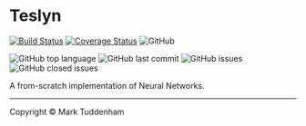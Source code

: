 # Teslyn

[![Build Status](https://travis-ci.org/MarkTuddenham/Teslyn.svg?branch=master)](https://travis-ci.org/MarkTuddenham/Teslyn)
[![Coverage Status](https://coveralls.io/repos/github/MarkTuddenham/Teslyn/badge.svg?branch=master)](https://coveralls.io/github/MarkTuddenham/Teslyn?branch=master)
![GitHub](https://img.shields.io/github/license/marktuddenham/teslyn.svg)

![GitHub top language](https://img.shields.io/github/languages/top/marktuddenham/teslyn.svg)
![GitHub last commit](https://img.shields.io/github/last-commit/marktuddenham/teslyn.svg)
![GitHub issues](https://img.shields.io/github/issues/marktuddenham/teslyn.svg)
![GitHub closed issues](https://img.shields.io/github/issues-closed/marktuddenham/teslyn.svg)

A from-scratch implementation of Neural Networks.


---
Copyright &copy; Mark Tuddenham